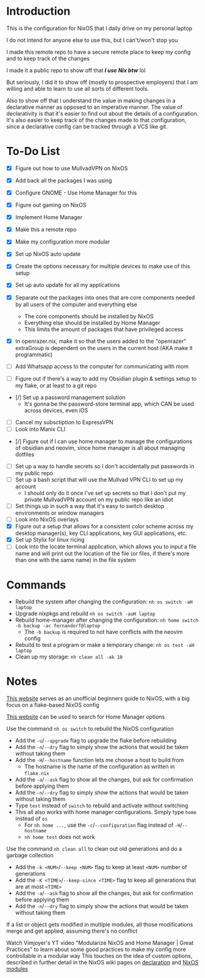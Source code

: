 # Introduction

This is the configuration for NixOS that I daily drive on my personal laptop

I do not intend for anyone else to use this, but I can't/won't stop you

I made this remote repo to have a secure remote place to keep my config and to keep track of the changes

I made it a public repo to show off that ***I use Nix btw*** lol

But seriously, I did it to show off (mostly to prospective employers) that I am willing and able to learn to use all sorts of different tools.

Also to show off that I understand the value in making changes in a declarative manner as opposed to an imperative manner.
The value of declarativity is that it's easier to find out about the details of a configuration. It's also easier to keep track of the changes made to that configuration, since a declarative config can be tracked through a VCS like git.

# To-Do List
- [x] Figure out how to use MullvadVPN on NixOS
- [x] Add back all the packages I was using
- [x] Configure GNOME - Use Home Manager for this
- [x] Figure out gaming on NixOS
- [x] Implement Home Manager
- [x] Make this a remote repo
- [x] Make my configuration more modular
- [x] Set up NixOS auto update
- [x] Create the options necessary for multiple devices to make use of this setup
- [x] Set up auto update for all my applications
- [x] Separate out the packages into ones that are core components needed by all users of the computer and everything else
    - The core components should be installed by NixOS
    - Everything else should be installed by Home Manager
    - This limits the amount of packages that have privileged access
- [x] In openrazer.nix, make it so that the users added to the "openrazer" extraGroup is dependent on the users in the current host (AKA make it programmatic)

- [ ] Add Whatsapp access to the computer for communicating with mom
- [ ] Figure out if there's a way to add my Obsidian plugin & settings setup to my flake, or at least to a git repo
- [/] Set up a password management solution
    - It's gonna be the password-store terminal app, which CAN be used across devices, even iOS
- [ ] Cancel my subsctiption to ExpressVPN
- [ ] Look into Manix CLI
- [/] Figure out if I can use home manager to manage the configurations of obsidian and neovim, since home manager is all about managing dotfiles
- [ ] Set up a way to handle secrets so I don't accidentally put passwords in my public repo
- [ ] Set up a bash script that will use the Mullvad VPN CLI to set up my account
  - I should only do it once I've set up secrets so that I don't put my private MullvadVPN account on my public repo like an idiot
- [ ] Set things up in such a way that it's easy to switch desktop environments or window managers
- [ ] Look into NixOS overlays
- [x] Figure out a setup that allows for a consistent color scheme across my desktop manager(s), key CLI applications, key GUI applications, etc.
- [x] Set up Stylix for linux ricing
- [ ] Look into the locate terminal application, which allows you to input a file name and will print out the location of the file (or files, if there's more than one with the same name) in the file system

# Commands

- Rebuild the system after changing the configuration: `nh os switch -aH laptop`
- Upgrade nixpkgs and rebuild `nh os switch -auH laptop`
- Rebuild home-manager after changing the configuration: `nh home switch -b backup -ac fernandorf@laptop`
  - The `-b backup` is required to not have conflicts with the neovim config
- Rebuild to test a program or make a temporary change: `nh os test -aH laptop`
- Clean up my storage: `nh clean all -ak 10`

# Notes

[This website](https://nixos-and-flakes.thiscute.world/) serves as an unofficial beginners guide to NixOS, with a big focus on a flake-based NixOS config

[This website](https://home-manager-options.extranix.com/) can be used to search for Home Manager options

Use the command `nh os switch` to rebuild the NixOS configuration
- Add the `-u`/`--upgrade` flag to upgrade the flake before rebuilding
- Add the `-n`/`--dry` flag to simply show the actions that would be taken without taking them
- Add the `-H`/`--hostname` function lets me choose a host to build from
  - The hostname is the name of the configuration as written in `flake.nix`
- Add the `-a`/`--ask` flag to show all the changes, but ask for confirmation before applying them
- Add the `-n`/`--dry` flag to simply show the actions that would be taken without taking them
- Type `test` instead of `switch` to rebuild and activate without switching
- This all also works with home manager configurations. Simply type `home` instead of `os`
  - For `nh home ...`, use the `-c`/`--configuration` flag instead of `-H`/`--hostname`
  - `nh home test` does not work

Use the command `nh clean all` to clean out old generations and do a garbage collection
- Add the `-k <NUM>`/`--keep <NUM>` flag to keep at least `<NUM>` number of generations
- Add the `-K <TIME>`/`--keep-since <TIME>` flag to keep all generations that are at most `<TIME>`
- Add the `-a`/`--ask` flag to show all the changes, but ask for confirmation before applying them
- Add the `-n`/`--dry` flag to simply show the actions that would be taken without taking them

If a list or object gets modified in multiple modules, all those modifications merge and get applied, assuming there's no conflict

Watch Vimjoyer's YT video "Modularize NixOS and Home Manager | Great Practices" to learn about some good practices to make my config more controllable in a modular way
This touches on the idea of custom options, described in further detail in the NixOS wiki pages on [declaration](https://nixos.wiki/wiki/Declaration) and [NixOS modules](https://nixos.wiki/wiki/NixOS_modules)
